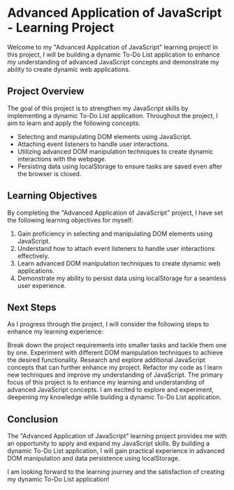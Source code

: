 # Advanced Application of JavaScript - Learning Project

Welcome to my "Advanced Application of JavaScript" learning project! In this project, I will be building a dynamic To-Do List application to enhance my understanding of advanced JavaScript concepts and demonstrate my ability to create dynamic web applications.

## Project Overview

The goal of this project is to strengthen my JavaScript skills by implementing a dynamic To-Do List application. Throughout the project, I aim to learn and apply the following concepts:

- Selecting and manipulating DOM elements using JavaScript.
- Attaching event listeners to handle user interactions.
- Utilizing advanced DOM manipulation techniques to create dynamic interactions with the webpage.
- Persisting data using localStorage to ensure tasks are saved even after the browser is closed.

## Learning Objectives

By completing the "Advanced Application of JavaScript" project, I have set the following learning objectives for myself:

1. Gain proficiency in selecting and manipulating DOM elements using JavaScript.
2. Understand how to attach event listeners to handle user interactions effectively.
3. Learn advanced DOM manipulation techniques to create dynamic web applications.
4. Demonstrate my ability to persist data using localStorage for a seamless user experience.

## Next Steps
As I progress through the project, I will consider the following steps to enhance my learning experience:

Break down the project requirements into smaller tasks and tackle them one by one.
Experiment with different DOM manipulation techniques to achieve the desired functionality.
Research and explore additional JavaScript concepts that can further enhance my project.
Refactor my code as I learn new techniques and improve my understanding of JavaScript.
The primary focus of this project is to enhance my learning and understanding of advanced JavaScript concepts. I am excited to explore and experiment, deepening my knowledge while building a dynamic To-Do List application.

## Conclusion
The "Advanced Application of JavaScript" learning project provides me with an opportunity to apply and expand my JavaScript skills. By building a dynamic To-Do List application, I will gain practical experience in advanced DOM manipulation and data persistence using localStorage.

I am looking forward to the learning journey and the satisfaction of creating my dynamic To-Do List application!